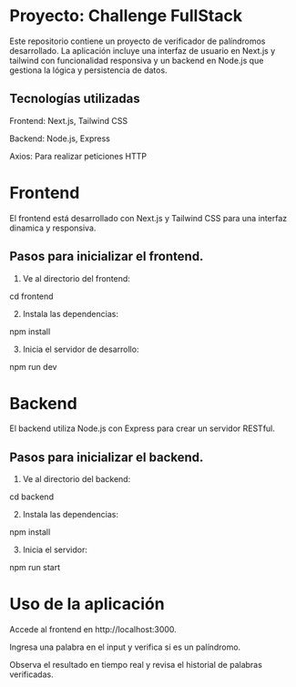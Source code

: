 # Proyecto: Challenge FullStack

Este repositorio contiene un proyecto de verificador de palíndromos desarrollado. La aplicación incluye una interfaz de usuario en Next.js y tailwind con funcionalidad responsiva y un backend en Node.js que gestiona la lógica y persistencia de datos.

## Tecnologías utilizadas

Frontend: Next.js, Tailwind CSS

Backend: Node.js, Express

Axios: Para realizar peticiones HTTP

# Frontend

El frontend está desarrollado con Next.js y Tailwind CSS para una interfaz dinamica y responsiva.

## Pasos para inicializar el frontend.

1. Ve al directorio del frontend:

cd frontend

2. Instala las dependencias:

npm install

3. Inicia el servidor de desarrollo:

npm run dev

# Backend

El backend utiliza Node.js con Express para crear un servidor RESTful.

## Pasos para inicializar el backend.

1. Ve al directorio del backend:

cd backend

2. Instala las dependencias:

npm install

3. Inicia el servidor:

npm run start

# Uso de la aplicación

Accede al frontend en http://localhost:3000.

Ingresa una palabra en el input y verifica si es un palíndromo.

Observa el resultado en tiempo real y revisa el historial de palabras verificadas.